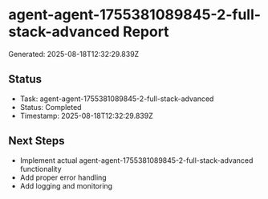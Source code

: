 # agent-agent-1755381089845-2-full-stack-advanced Report

Generated: 2025-08-18T12:32:29.839Z

## Status
- Task: agent-agent-1755381089845-2-full-stack-advanced
- Status: Completed
- Timestamp: 2025-08-18T12:32:29.839Z

## Next Steps
- Implement actual agent-agent-1755381089845-2-full-stack-advanced functionality
- Add proper error handling
- Add logging and monitoring
